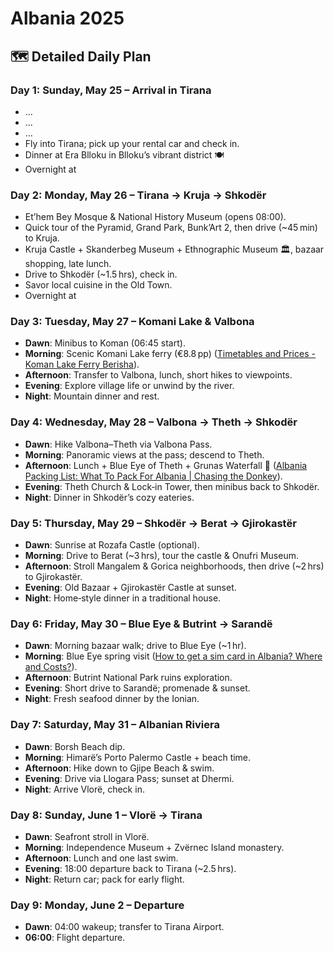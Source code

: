 # Albania 2025
## 🗺️ Detailed Daily Plan  

### Day 1: Sunday, May 25 – Arrival in Tirana  
- ...
- ...
- ...
- Fly into Tirana; pick up your rental car and check in.
- Dinner at Era Blloku in Blloku’s vibrant district 🍽️
- Overnight at 

### Day 2: Monday, May 26 – Tirana → Kruja → Shkodër  
- Et’hem Bey Mosque & National History Museum (opens 08:00).  
- Quick tour of the      Pyramid, Grand Park, Bunk’Art 2, then drive (~45 min) to Kruja.  
- Kruja Castle + Skanderbeg Museum + Ethnographic Museum 🏛️, bazaar shopping, late lunch.  
- Drive to Shkodër (~1.5 hrs), check in.  
- Savor local cuisine in the Old Town.
- Overnight at 

### Day 3: Tuesday, May 27 – Komani Lake & Valbona  
- **Dawn**: Minibus to Koman (06:45 start).  
- **Morning**: Scenic Komani Lake ferry (€8.8 pp)  ([Timetables and Prices - Koman Lake Ferry Berisha](https://komanilakeferry.com/timetables-and-prices/?utm_source=chatgpt.com)).  
- **Afternoon**: Transfer to Valbona, lunch, short hikes to viewpoints.  
- **Evening**: Explore village life or unwind by the river.  
- **Night**: Mountain dinner and rest.

### Day 4: Wednesday, May 28 – Valbona → Theth → Shkodër  
- **Dawn**: Hike Valbona–Theth via Valbona Pass.  
- **Morning**: Panoramic views at the pass; descend to Theth.  
- **Afternoon**: Lunch + Blue Eye of Theth + Grunas Waterfall 🌊  ([Albania Packing List: What To Pack For Albania | Chasing the Donkey](https://www.chasingthedonkey.com/what-to-pack-for-albania-travel-blog/?utm_source=chatgpt.com)).  
- **Evening**: Theth Church & Lock‑in Tower, then minibus back to Shkodër.  
- **Night**: Dinner in Shkodër’s cozy eateries.

### Day 5: Thursday, May 29 – Shkodër → Berat → Gjirokastër  
- **Dawn**: Sunrise at Rozafa Castle (optional).  
- **Morning**: Drive to Berat (~3 hrs), tour the castle & Onufri Museum.  
- **Afternoon**: Stroll Mangalem & Gorica neighborhoods, then drive (~2 hrs) to Gjirokastër.  
- **Evening**: Old Bazaar + Gjirokastër Castle at sunset.  
- **Night**: Home‑style dinner in a traditional house.

### Day 6: Friday, May 30 – Blue Eye & Butrint → Sarandë  
- **Dawn**: Morning bazaar walk; drive to Blue Eye (~1 hr).  
- **Morning**: Blue Eye spring visit  ([How to get a sim card in Albania? Where and Costs?](https://albaniatourguide.com/how-to-get-a-sim-card-in-albania-where-and-costs/?utm_source=chatgpt.com)).  
- **Afternoon**: Butrint National Park ruins exploration.  
- **Evening**: Short drive to Sarandë; promenade & sunset.  
- **Night**: Fresh seafood dinner by the Ionian.

### Day 7: Saturday, May 31 – Albanian Riviera  
- **Dawn**: Borsh Beach dip.  
- **Morning**: Himarë’s Porto Palermo Castle + beach time.  
- **Afternoon**: Hike down to Gjipe Beach & swim.  
- **Evening**: Drive via Llogara Pass; sunset at Dhermi.  
- **Night**: Arrive Vlorë, check in.

### Day 8: Sunday, June 1 – Vlorë → Tirana  
- **Dawn**: Seafront stroll in Vlorë.  
- **Morning**: Independence Museum + Zvërnec Island monastery.  
- **Afternoon**: Lunch and one last swim.  
- **Evening**: 18:00 departure back to Tirana (~2.5 hrs).  
- **Night**: Return car; pack for early flight.

### Day 9: Monday, June 2 – Departure  
- **Dawn**: 04:00 wakeup; transfer to Tirana Airport.  
- **06:00**: Flight departure.  